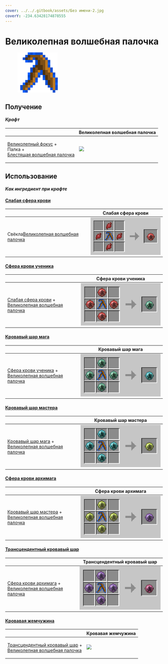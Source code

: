 ```yaml
---
cover: ../../.gitbook/assets/Без имени-2.jpg
coverY: -234.63428174878555
---
```


# Великолепная волшебная палочка

<figure><img src="../../.gitbook/assets/divining_rod_3_128.png" alt=""><figcaption></figcaption></figure>

## Получение

#### _Крафт_

|                                                                                                                                 |  Великолепная волшебная палочка                 |
| ------------------------------------------------------------------------------------------------------------------------------- | ----------------------------------------------- |
| <p><a href="focus_3.md">Великолепный фокус</a> +<br>	Палка +<br><a href="divining_rod_2.md">Блестящая волшебная палочка</a></p> | ![](../../.gitbook/assets/divining\_rod\_3.png) |

## Использование

#### _Как ингредиент при крафте_

#### [Слабая сфера крови](weakbloodorb.md)

|                                                                             |  Слабая сфера крови                         |
| --------------------------------------------------------------------------- | ------------------------------------------- |
| <p>Свёкла<a href="divining_rod_3.md">Великолепная волшебная палочка</a></p> | ![](../../.gitbook/assets/weakbloodorb.png) |

#### [Сфера крови ученика](apprenticebloodorb.md)

|                                                                                                                             |  Сфера крови ученика                              |
| --------------------------------------------------------------------------------------------------------------------------- | ------------------------------------------------- |
| <p><a href="weakbloodorb.md">Слабая сфера крови</a> +<br><a href="divining_rod_3.md">Великолепная волшебная палочка</a></p> | ![](../../.gitbook/assets/apprenticebloodorb.png) |

#### [Кровавый шар мага](magicianbloodorb.md)

|                                                                                                                                    |  Кровавый шар мага                              |
| ---------------------------------------------------------------------------------------------------------------------------------- | ----------------------------------------------- |
| <p><a href="apprenticebloodorb.md">Сфера крови ученика</a> +<br><a href="divining_rod_3.md">Великолепная волшебная палочка</a></p> | ![](../../.gitbook/assets/magicianbloodorb.png) |

#### [Кровавый шар мастера](masterbloodorb.md)

|                                                                                                                                |  Кровавый шар мастера                         |
| ------------------------------------------------------------------------------------------------------------------------------ | --------------------------------------------- |
| <p><a href="magicianbloodorb.md">Кровавый шар мага</a> +<br><a href="divining_rod_3.md">Великолепная волшебная палочка</a></p> | ![](../../.gitbook/assets/masterbloodorb.png) |

#### [Сфера крови архимага](archmagebloodorb.md)

|                                                                                                                                 |  Сфера крови архимага                           |
| ------------------------------------------------------------------------------------------------------------------------------- | ----------------------------------------------- |
| <p><a href="masterbloodorb.md">Кровавый шар мастера</a> +<br><a href="divining_rod_3.md">Великолепная волшебная палочка</a></p> | ![](../../.gitbook/assets/archmagebloodorb.png) |

#### [Трансцендентный кровавый шар](transcendentbloodorb.md)

|                                                                                                                                   |  Трансцендентный кровавый шар                       |
| --------------------------------------------------------------------------------------------------------------------------------- | --------------------------------------------------- |
| <p><a href="archmagebloodorb.md">Сфера крови архимага</a> +<br><a href="divining_rod_3.md">Великолепная волшебная палочка</a></p> | ![](../../.gitbook/assets/transcendentbloodorb.png) |

#### [Кровавая жемчужина](blood_pearl_of_teleportation.md)

|                                                                                                                                               |  Кровавая жемчужина                                            |
| --------------------------------------------------------------------------------------------------------------------------------------------- | -------------------------------------------------------------- |
| <p><a href="transcendentbloodorb.md">Трансцендентный кровавый шар</a> +<br><a href="divining_rod_3.md">Великолепная волшебная палочка</a></p> | ![](../../.gitbook/assets/blood\_pearl\_of\_teleportation.png) |

